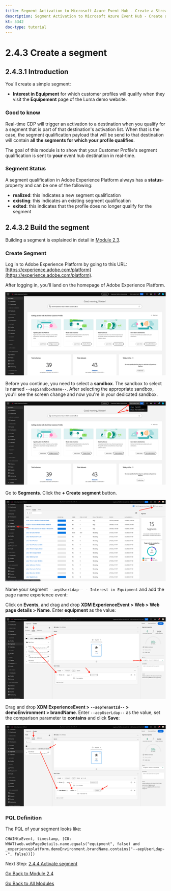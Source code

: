 ```yaml
---
title: Segment Activation to Microsoft Azure Event Hub - Create a Streaming Segment
description: Segment Activation to Microsoft Azure Event Hub - Create a Streaming Segment
kt: 5342
doc-type: tutorial
---
```

# 2.4.3 Create a segment

## 2.4.3.1 Introduction

You'll create a simple segment:

- **Interest in Equipment** for which customer profiles will qualify when they visit the **Equipement** page of the Luma demo website. 

### Good to know

Real-time CDP will trigger an activation to a destination when you qualify for a segment that is part of that destination's activation list. When that is the case, the segment qualification payload that will be send to that destination will contain **all the segments for which your profile qualifies**. 

The goal of this module is to show that your Customer Profile's segment qualification is sent to **your** event hub destination in real-time. 

### Segment Status

A segment qualification in Adobe Experience Platform always has a **status**-property and can be one of the following:

- **realized**: this indicates a new segment qualification
- **existing**: this indicates an existing segment qualification
- **exited**: this indicates that the profile does no longer qualify for the segment

## 2.4.3.2 Build the segment

Building a segment is explained in detail in [Module 2.3](./../../../modules/rtcdp-b2c/module2.3/real-time-cdp-build-a-segment-take-action.md).

### Create Segment

Log in to Adobe Experience Platform by going to this URL: [https://experience.adobe.com/platform](https://experience.adobe.com/platform).

After logging in, you'll land on the homepage of Adobe Experience Platform.

![Data Ingestion](./../../../modules/datacollection/module1.2/images/home.png)

Before you continue, you need to select a **sandbox**. The sandbox to select is named ``--aepSandboxName--``. After selecting the appropriate sandbox, you'll see the screen change and now you're in your dedicated sandbox.

![Data Ingestion](./../../../modules/datacollection/module1.2/images/sb1.png)

Go to **Segments**. Click the **+ Create segment** button.

![Data Ingestion](./images/seg.png)

Name your segment `--aepUserLdap-- - Interest in Equipment` and add the page name experience event:

Click on **Events**, and drag and drop **XDM ExperienceEvent > Web > Web page details > Name**. Enter **equipment** as the value:

![4-05-create-ee-2.png](./images/4-05-create-ee-2.png)

Drag and drop **XDM ExperienceEvent > `--aepTenantId--` > demoEnvironment > brandName**. Enter `--aepUserLdap--` as the value, set the comparison parameter to **contains** and click **Save**:

![4-05-create-ee-2-brand.png](./images/4-05-create-ee-2-brand.png)

### PQL Definition

The PQL of your segment looks like:

```code
CHAIN(xEvent, timestamp, [C0: WHAT(web.webPageDetails.name.equals("equipment", false) and _experienceplatform.demoEnvironment.brandName.contains("--aepUserLdap--", false))])
```

Next Step: [2.4.4 Activate segment](./ex4.md)

[Go Back to Module 2.4](./segment-activation-microsoft-azure-eventhub.md)

[Go Back to All Modules](./../../../overview.md)
